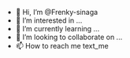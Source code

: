 - 👋 Hi, I’m @Frenky-sinaga
- 👀 I’m interested in ...
- 🌱 I’m currently learning ...
- 💞️ I’m looking to collaborate on ...
- 📫 How to reach me text_me

<!---
Frenky-sinaga/Frenky-sinaga is a ✨ special ✨ repository because its `README.md` (this file) appears on your GitHub profile.
You can click the Preview link to take a look at your changes.
--->

